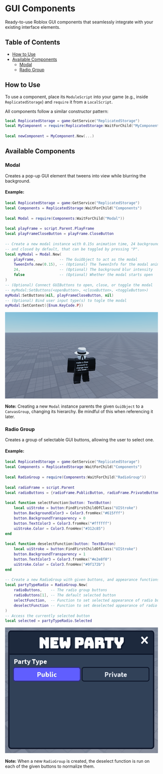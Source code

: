 # GUI Components

Ready-to-use Roblox GUI components that seamlessly integrate with your existing interface elements.

## Table of Contents

- [How to Use](#how-to-use)
- [Available Components](#available-components)
  - [Modal](#modal)
  - [Radio Group](#radio-group)

## How to Use

To use a component, place its `ModuleScript` into your game (e.g., inside `ReplicatedStorage`) and `require` it from a `LocalScript`.

All components follow a similar constructor pattern:

```lua
local ReplicatedStorage = game:GetService("ReplicatedStorage")
local MyComponent = require(ReplicatedStorage:WaitForChild("MyComponent"))

local newComponent = MyComponent.New(...)
```

## Available Components

### Modal

Creates a pop-up GUI element that tweens into view while blurring the background.

#### Example:

```lua
local ReplicatedStorage = game:GetService("ReplicatedStorage")
local Components = ReplicatedStorage:WaitForChild("Components")

local Modal = require(Components:WaitForChild("Modal"))

local playFrame = script.Parent.PlayFrame
local playFrameCloseButton = playFrame.CloseButton

-- Create a new modal instance with 0.15s animation time, 24 background blur,
-- and closed by default, that can be toggled by pressing "P".
local myModal = Modal.New(
    playFrame,           -- The GuiObject to act as the modal
    TweenInfo.new(0.15), -- (Optional) The TweenInfo for the modal animation
    24,                  -- (Optional) The background blur intensity
    false                -- (Optional) Whether the modal starts open
)
-- (Optional) Connect GUIButtons to open, close, or toggle the modal
-- myModal:SetButtons(<openButton>, <closeButton>, <toggleButton>)
myModal:SetButtons(nil, playFrameCloseButton, nil)
-- (Optional) Bind user input type(s) to togle the modal
myModal:SetContext({Enum.KeyCode.P})
```

![Modal-example.gif](./examples/images/Modal-example.gif)

**Note:** Creating a new `Modal` instance parents the given `GuiObject` to a `CanvasGroup`, changing its hierarchy. Be mindful of this when referencing it later.

### Radio Group

Creates a group of selectable GUI buttons, allowing the user to select one.

#### Example:

```lua
local ReplicatedStorage = game:GetService("ReplicatedStorage")
local Components = ReplicatedStorage:WaitForChild("Components")

local RadioGroup = require(Components:WaitForChild("RadioGroup"))

local radioFrame = script.Parent
local radioButtons = {radioFrame.PublicButton, radioFrame.PrivateButton}

local function selectFunction(button: TextButton)
	local uiStroke = button:FindFirstChildOfClass("UIStroke")
	button.BackgroundColor3 = Color3.fromHex("#615fff")
	button.BackgroundTransparency = 0
	button.TextColor3 = Color3.fromHex("#ffffff")
	uiStroke.Color = Color3.fromHex("#312c85")
end

local function deselectFunction(button: TextButton)
	local uiStroke = button:FindFirstChildOfClass("UIStroke")
	button.BackgroundTransparency = 1
	button.TextColor3 = Color3.fromHex("#e2e8f0")
	uiStroke.Color = Color3.fromHex("#0f172b")
end

-- Create a new RadioGroup with given buttons, and appearance functions
local partyTypeRadio = RadioGroup.New(
	radioButtons,    -- The radio group buttons
	radioButtons[1], -- The default selected button
	selectFunction,  -- Function to set selected appearance of radio button
	deselectFunction -- Function to set deselected appearance of radio button
)
-- Access the currently selected button
local selected = partyTypeRadio.Selected
```

![RadioGroup-example.gif](./examples/images/RadioGroup-example.gif)

**Note:** When a new `RadioGroup` is created, the deselect function is run on each of the given buttons to normalize them.
